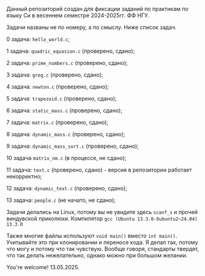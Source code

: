 Данный репозиторий создан для фиксации заданий по практикам по языку Си в весеннем семестре 2024-2025гг. ФФ НГУ.

Задачи названы не по номеру, а по смыслу. Ниже список задач.

0 задача: `hello_world.c`;

1 задача: `quadric_equasion.c` (проверено, сдано);

2 задача: `prime_numbers.c` (проверено, сдано);

3 задача: `greg.c` (проверено, сдано);

4 задача: `newton.c` (проверено, сдано);

5 задача: `trapezoid.c` (проверено, сдано);

6 задача: `static_mass.c` (проверено, сдано);

7 задача: `matrix.c` (проверено, сдано);

8 задача: `dynamic_mass.c` (проверено, сдано);

9 задача: `dynamic_mass_sort.c` (проверено, сдано);

10 задача `matrix_nm.c` (в процессе, не сдано);

11 задача: `text.c` (проверено, сдано) - версия в репозитории работает некорректно;

12 задача: `dynamic_text.c` (проверено, сдано);

13 задача: `people.c` (не начато, не сдано);

Задачи делались на Linux, потому вы не увидите здесь `scanf_s` и прочей виндувской приколюхи.
Компилятор `gcc (Ubuntu 13.3.0-6ubuntu2~24.04) 13.3.0`

Также многие файлы используют `void main()` вместо `int main()`. Учитывайте это при клонировании и переносе кода. Я делал так, потому что могу и потому что так чувствую. Вообще говоря, стандарты твердят, что так делать нежелательно, однако можно при большом желании.

You're welcome! 13.05.2025.

